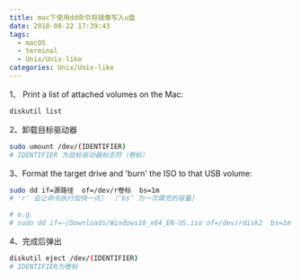 ```yaml
---
title: mac下使用dd命令将镜像写入u盘
date: 2018-08-22 17:39:43
tags:
  - macOS
  - terminal
  - Unix/Unix-like
categories: Unix/Unix-like
---
```

1、 Print a list of attached volumes on the Mac:

```bash
diskutil list
```

<!-- more -->

2、卸载目标驱动器

```bash
sudo umount /dev/(IDENTIFIER)
# IDENTIFIER 为目标驱动器标志符（卷标）
```

3、Format the target drive and 'burn' the ISO to that USB volume:

```bash
sudo dd if=源路径  of=/dev/r卷标  bs=1m
# 'r' 会让命令执行加快一点］ ［‘bs’ 为一次填充的容量］

# e.g.
# sudo dd if=~/Downloads/Windows10_x64_EN-US.iso of=/dev/rdisk2  bs=1m
```

4、完成后弹出

```bash
diskutil eject /dev/(IDENTIFIER) 
# IDENTIFIER为卷标
```
